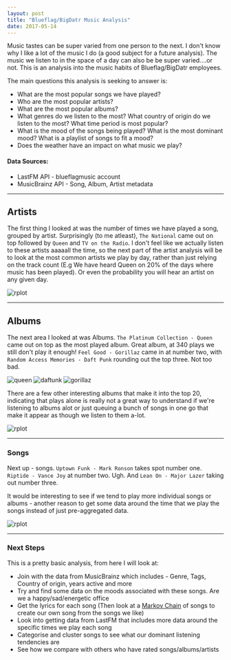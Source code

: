 ```yaml
---
layout: post
title: "Blueflag/BigDatr Music Analysis"
date: 2017-05-14
---
```


Music tastes can be super varied from one person to the next. I don't know why I like a lot of the music I do (a good subject for a future analysis).
The music we listen to in the space of a day can also be be super varied....or not. This is an analysis into the music habits of Blueflag/BigDatr employees.

The main questions this analysis is seeking to answer is:
- What are the most popular songs we have played?
- Who are the most popular artists?
- What are the most popular albums?
- What genres do we listen to the most? What country of origin do we listen to the most? What time period is most popular?
- What is the mood of the songs being played? What is the most dominant mood? What is a playlist of songs to fit a mood?
- Does the weather have an impact on what music we play?

#### Data Sources:
 - LastFM API - blueflagmusic account
 - MusicBrainz API - Song, Album, Artist metadata

---

## Artists
The first thing I looked at was the number of times we have played a song, grouped by artist. Surprisingly (to me atleast), `The National` came out on top followed by `Queen` and `TV on the Radio`.
I don't feel like we actually listen to these artists aaaaall the time, so the next part of the artist analysis will be to look at the most common artists we play by day, rather than just relying on
the track count (E.g We have heard Queen on 20% of the days where music has been played). Or even the probability you will hear an artist on any given day.

![rplot](https://cloud.githubusercontent.com/assets/18128531/26030907/0d891434-38a5-11e7-9738-3e992a325791.png)

---

## Albums
The next area I looked at was Albums. `The Platinum Collection - Queen` came out on top as the most played album. Great album, at 340 plays we still don't play it enough! `Feel Good - Gorillaz` came in at number two, with `Random Access Memories - Daft Punk` rounding out the top three. Not too bad.

![queen](https://cloud.githubusercontent.com/assets/18128531/26032884/08dd5e76-38e2-11e7-9e1a-d893501f76f0.gif)
![daftunk](https://cloud.githubusercontent.com/assets/18128531/26032891/2d3204ac-38e2-11e7-8155-9ddcdf61e34c.gif)
![gorillaz](https://cloud.githubusercontent.com/assets/18128531/26032894/3b2ee0fc-38e2-11e7-90f4-0ccae411a276.gif)


There are a few other interesting albums that make it into the top 20, indicating that plays alone is really not a great way to understand if we're listening to albums alot or just
queuing a bunch of songs in one go that make it appear as though we listen to them a-lot.

![rplot](https://cloud.githubusercontent.com/assets/18128531/26032584/3953ddb2-38da-11e7-9921-ae600f8680d1.png)

---

### Songs
Next up - songs. `Uptown Funk - Mark Ronson` takes spot number one. `Riptide - Vance Joy` at number two. Ugh. And `Lean On - Major Lazer` taking out number three.

It would be interesting to see if we tend to play more individual songs or albums - another reason to get some data around the time that we play the songs instead of just pre-aggregated data.

![rplot](https://cloud.githubusercontent.com/assets/18128531/26032980/0c2f776a-38e4-11e7-83d7-861816f04668.png)

---

### Next Steps
This is a pretty basic analysis, from here I will look at:

- Join with the data from MusicBrainz which includes - Genre, Tags, Country of origin, years active and more
- Try and find some data on the moods associated with these songs. Are we a happy/sad/energetic office
- Get the lyrics for each song (Then look at a [Markov Chain](http://setosa.io/ev/markov-chains/) of songs to create our own song from the songs we like)
- Look into getting data from LastFM that includes more data around the specific times we play each song
- Categorise and cluster songs to see what our dominant listening tendencies are
- See how we compare with others who have rated songs/albums/artists
